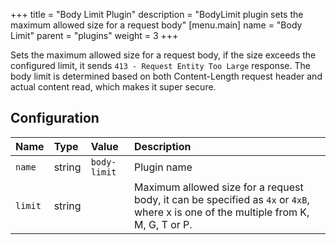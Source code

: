 +++
title = "Body Limit Plugin"
description = "BodyLimit plugin sets the maximum allowed size for a request body"
[menu.main]
  name = "Body Limit"
  parent = "plugins"
  weight = 3
+++

Sets the maximum allowed size for a request body, if the size exceeds the configured
limit, it sends `413 - Request Entity Too Large` response. The body limit is determined
based on both Content-Length request header and actual content read, which makes
it super secure.

## Configuration

Name | Type | Value | Description
:--- | :--- | :--- | :----------
`name` | string | `body-limit` | Plugin name
`limit` | string | | Maximum allowed size for a request body, it can be specified as `4x` or `4xB`, where x is one of the multiple from K, M, G, T or P.

